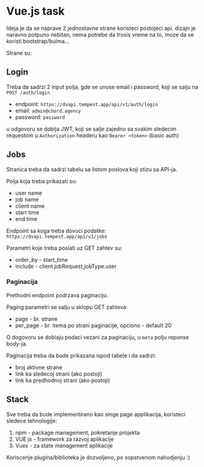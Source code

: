 # Vue.js task


Ideja je da se naprave 2 jednostavne strane koristeci postojeci api. dizajn je naravno potpuno nebitan, nema potrebe da trosis vreme na to, moze da se koristi bootstrap/bulma… 

Strane su:

## Login 

Treba da sadrzi 2 input polja, gde se unose email i password, koji se salju na `POST /auth/login`

* endpoint: `https://dvapi.tempest.app/api/v1/auth/login`
* email: `admin@chord.agency`
* password: `password`

u odgovoru se dobija JWT, koji se salje zajedno sa svakim sledecim requestom u `Authorization` headeru kao `Bearer <token>` (basic auth)

## Jobs 

Stranica treba da sadrzi tabelu sa listom poslova koji stizu sa API-ja.

Polja koja treba prikazati su:

* user name
* job name
* client name
* start time
* end time

Endpoint sa koga treba dovuci podatke: `https://dvapi.tempest.app/api/v1/jobs`

Parametri koje treba poslati uz GET zahtev su:

* order_by - start_time
* include - client.jobRequest,jobType.user

### Paginacija

Prethodni endpoint podrzava paginaciju.

Paging parametri se salju u sklopu GET zahteva:

* page - br. strane
* per_page - br. itema po strani paginacije, opciono - default 20

O dogovoru se dobiaju  podaci vezani za paginaciju, u `meta` polju reponse body-ja.

Paginacija treba da bude prikazana ispod tabele i da sadrzi:

* broj aktivne strane
* link ka sledecoj strani (ako postoji)
* link ka predhodnoj strani (ako postoji)

## Stack

Sve treba da bude implementirano kao singe page applikacija, koristeci sledece tehnologije:

1. npm - package management, pokretanje projekta
2. VUE js - framework za razvoj aplikacije
3. Vuex - za state management aplikacije

Koriscenje plugina/biblioteka je dozvoljeno, po sopstvenom nahodjenju :) 





